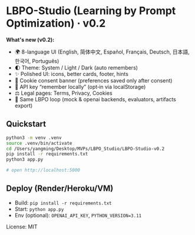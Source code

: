 # LBPO-Studio (Learning by Prompt Optimization) · v0.2

**What's new (v0.2):**
- 🌍 8-language UI (English, 简体中文, Español, Français, Deutsch, 日本語, 한국어, Português)
- 🌓 Theme: System / Light / Dark (auto remembers)
- ✨ Polished UI: icons, better cards, footer, hints
- 🍪 Cookie consent banner (preferences saved only after consent)
- 🔐 API key “remember locally” (opt‑in via localStorage)
- ⚖️ Legal pages: Terms, Privacy, Cookies
- 🧩 Same LBPO loop (mock & openai backends, evaluators, artifacts export)

## Quickstart
```bash
python3 -m venv .venv
source .venv/bin/activate
cd /Users/yangming/Desktop/MVPs/LBPO_Studio/LBPO-Studio-v0.2
pip install -r requirements.txt
python3 app.py

# open http://localhost:5000
```

## Deploy (Render/Heroku/VM)
- Build: `pip install -r requirements.txt`
- Start: `python app.py`
- Env (optional): `OPENAI_API_KEY`, `PYTHON_VERSION=3.11`

License: MIT
